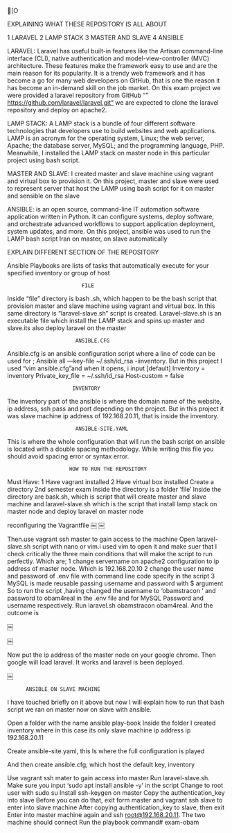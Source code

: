 [O


EXPLAINING WHAT THESE REPOSITORY IS ALL ABOUT

1 LARAVEL
2 LAMP STACK
3 MASTER AND SLAVE
4 ANSIBLE

LARAVEL:  Laravel has useful built-in features like the Artisan command-line interface (CLI), native authentication and model-view-controller (MVC) architecture. These features make the framework easy to use and are the main reason for its popularity.
It is a trendy web framework and it has become a go for many web developers on GitHub, that is one the reason it has become an in-demand skill on the job market.
   On this exam project we were provided a laravel repository from GitHub “” https://github.com/laravel/laravel.git” we are expected to clone the laravel repository and deploy on apache2.

LAMP STACK: A LAMP stack is a bundle of four different software technologies that developers use to build websites and web applications. LAMP is an acronym for the operating system, Linux; the web server, Apache; the database server, MySQL; and the programming language, PHP.
Meanwhile, I installed the LAMP stack on master node in this particular project using bash script.


MASTER AND SLAVE: I created master and slave machine using vagrant and virtual box to provision it.
On this project, master and slave were used to represent server that host the LAMP using bash script for it on master and sensible on the slave

ANSIBLE:  is an open source, command-line IT automation software application written in Python. It can configure systems, deploy software, and orchestrate advanced workflows to support application deployment, system updates, and more.
On this project, ansible was used to run the LAMP bash script Iran  on master, on slave automatically


EXPLAIN DIFFERENT SECTION OF THE REPOSITORY

Ansible Playbooks are lists of tasks that automatically execute for your specified inventory or group of host
                          
                            FILE
Inside “file” directory is bash .sh, which happen to be the bash script that provision master and slave machine using vagrant and virtual box. In this same directory is “laravel-slave.sh” script is created.
Laravel-slave.sh is an executable file which install the LAMP stack and spins up master and slave.its also deploy laravel on the master

                          ANSIBLE.CFG
Ansible.cfg is an ansible configuration script where a line of code can be used for ;
Ansible all —key-file ~/.ssh/id_rsa -iinventory.
But in this project I used “vim ansible.cfg”and  when it opens, i input [default]
           Inventory = inventory
           Private_key_file = ~/.ssh/id_rsa
           Host-custom = false

                         INVENTORY
The inventory part of the ansible is where the domain name of the website, ip address, ssh pass and port depending on the project. But in this project it was slave machine ip address of 192.168.20.11, that is inside the inventory.

                          ANSIBLE-SITE.YAML
This is where the whole configuration that will run the bash script on ansible is located with a double spacing methodology. While writing this file you should avoid spacing error or syntax error.

                        HOW TO RUN THE REPOSITORY
Must Have:
1 Have vagrant installed
2 Have virtual box installed
	Create a directory 2nd semester exam
         Inside the directory is a folder ‘file’
         Inside  the directory are bask.sh, which is script that will create master and slave machine and laravel-slave.sh which is the script that install lamp stack on master node and deploy laravel on master node

 reconfiguring the Vagrantfile
￼
￼

Then.use vagrant ssh master to gain access to the machine
Open laravel-slave.sh script with nano or vim.i used vim to open it and make suer that I check critically the three main conditions that will make the script to run perfectly. Which are;
1 change  servername on apache2 configuration to ip address of master node. Which is 192.168.20.10
2 change the user name and password of .env file with command line code specify in the script
3  MySQL is made reusable passing username and password with $ argument
So to run the script ,having changed the username to ‘obamstracon ‘ and password to obam4real in the .env file and for MySQL Password and username respectively.
Run laravel.sh obamstracon obam4real.
And the outcome is




￼

￼



Now put the ip address of the master node on your google chrome. Then google will load laravel. It works and laravel is been deployed.


￼


          ANSIBLE ON SLAVE MACHINE

I have touched briefly on it above but now I will explain how to run that bash script we ran on master now on slave with ansible.

Open a folder with the name ansible play-book
Inside the folder I created inventory where in this case its only slave machine ip address ip 192.168.20.11

Create ansible-site.yaml, this Is where the full configuration is played

And then create ansible.cfg, which host the default key, inventory 

Use vagrant ssh mater to gain access into master 
Run laravel-slave.sh.
Make sure you input ‘sudo apt install ansible  -y’ in the script
Change to root user with sudo su
Install ssh-keygen on master
Copy the authentication_key into slave
Before you can do that, exit form master and vagrant ssh slave to enter into slave machine
After copying authentication_key to slave, then exit
Enter into master machine again and ssh root@192.168.20.11.
The two machine should connect
Run the playbook command# exam-obam
